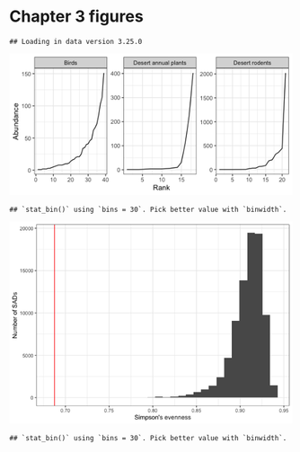 Chapter 3 figures
================

    ## Loading in data version 3.25.0

![](ch3_files/figure-gfm/some%20demo%20sads-1.png)<!-- -->

    ## `stat_bin()` using `bins = 30`. Pick better value with `binwidth`.

![](ch3_files/figure-gfm/evenness%20hists-1.png)<!-- -->

    ## `stat_bin()` using `bins = 30`. Pick better value with `binwidth`.
